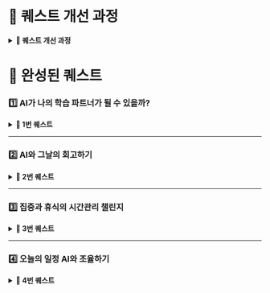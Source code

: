 # 📢 퀘스트 개선 과정

<details>
<summary><b>📌 퀘스트 개선 과정</b></summary>

### 🤔 퀘스트 1번 “AI가 나의 학습 파트너가 될 수 있을까?”에 대해서
- 점검 포인트를 명확히 설정:
  - 내가 AI에게 과도하게 의존하고 있지는 않은지 점검한다.
  - AI의 답변 중 도움이 되었던 부분과 아쉬운 점을 정리하여, 다음 활용 시 개선한다.
- 기존에도 AI를 학습 파트너로 활용해왔기 때문에, AI와의 피어세션 과정과 겹치는 부분을 고려하여 개선

### 🤔 퀘스트 2번 "AI와 그날의 회고하기"에 대해서
- 단순히 회고에 그치지 않고, 루틴이나 시간 사용에 대한 피드백을 중점적으로 확인한다.
  - 예: “식사 시간이 너무 길었다”
- 피드백을 기반으로 다음 날 실천 전략을 보완하고 더 나은 시간 관리법을 찾는다.

### 🤔 퀘스트 3번 "집중과 휴식의 시간관리 챌린지"에 대해서
- 집중 시간은 개인마다 다르다.
  - 25분에 고정된 뽀모도로 대신, 나만의 집중–휴식 주기(사이클)를 탐색한다.
  - AI와 함께 다양한 집중/휴식 시간을 실험하며 최적의 리듬을 찾는다.

### 🤔 퀘스트 4번 "오늘의 일정 AI와 조율하기"에 대해서
- 다음 날 해야 할 일들을 기반으로 일정표 생성을 AI에게 요청하고, 실제로 실천해본 뒤 차이점을 점검한다.
  - 하지만 매일 미션이 달라지기 때문에, 하루 전날 미리 일정을 계획해두는 것은 현실적으로 어렵다.
  - 또한 매일 동일한 루틴으로 생활하지 않기 때문에, 유동적인 계획 수립이 필요하다.
- → 따라서 당일 미션을 받은 후, 해야 할 작업을 정리하고, 12시를 기준으로 AI에게 일정표 생성을 요청하는 것이 더 적절하다.
- 작업의 우선순위를 처음부터 AI에게 전적으로 맡기기보다는, 스스로 우선순위를 설정한 후,
중요도와 긴급도를 기준으로 AI에게 컨펌을 요청하는 방식이 바람직하다.
</details>

# 🙌 완성된 퀘스트

### 1️⃣ AI가 나의 학습 파트너가 될 수 있을까?

<details>
<summary><b>📌 1번 퀘스트 </b></summary>

### **🎯 목적**

AI의 답변에 무작정 의존하지 않고, 학습을 돕는 파트너로서 적극적으로 활용해본다. 이후 그 경험을 되돌아보며, 더 효과적으로 AI를 활용할 수 있는 방법을 찾아본다.

### **⏩ 실행 방법**

1. AI에게 개념적인 질문을 하고 그에 기반한 학습을 진행한다.
2. 질문한 내용에 대한 AI의 도움이 된 점과 부족했던 점을 기록한다.
3. AI에게 받은 답변을 분석하여 너무 의존하지 않았는지, 그리고 질문이 적절했는지 피드백을 요청한다.
- ex: 오늘 질문한 내용들을 분석해서, 내가 너무 AI에게 의존하지는 않았는지 그리고 질문이 적절했는지 피드백해줘.

### **✅ 달성 기준**
얻은 인사이트를 슬랙 등에서 공유한다.

</details>

---

### 2️⃣ AI와 그날의 회고하기

<details>
<summary><b>📌 2번 퀘스트 </b></summary>

### **🎯 목적**

### **⏩ 실행 방법**

### **✍️ 기록 항목 (회고)**

### **✅ 달성 기준**

</details>

---

### 3️⃣ 집중과 휴식의 시간관리 챌린지

<details>
<summary><b>📌 3번 퀘스트 </b></summary>

### **🎯 목적**

### **⏩ 실행 방법**

### **✍️ 기록 항목 (회고)**

### **✅ 달성 기준**

</details>

---

### 4️⃣ 오늘의 일정 AI와 조율하기

<details>
<summary><b>📌 4번 퀘스트 </b></summary>

### **🎯 목적**

### **⏩ 실행 방법**

### **✍️ 기록 항목 (회고)**

### **✅ 달성 기준**

</details>

<br/>
